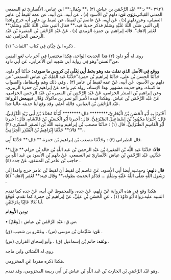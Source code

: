 ٣٩٢٦ -** د:** عَبْد الرَّحْمَن بن عياش (٣) ،** ويُقال:** ابن عباس، الأَنْصارِيّ ثم السمعي المدني القبائي.**رَوَى عَن:** دلهم بْن الأسود (د) ، عَن أبيه، عَن أبيه، عن عمه لقيط بْن عَامِر العقيلي، وعن دلهم (د) ، عَن أبيه، عَنْ عاصم بْن لقيط، عن لقيط بن عامر أنه خرج وافدا إلى النبي صَلَّى اللَّهُ عَلَيْهِ وسَلَّمَ فذكر حديثا فيه،** فقال النبي صَلَّى اللَّهُ عَلَيْهِ وسَلَّمَ:** لعُمَر إلاهك". قاله إبراهيم بن حمزة الزبيدي (د) ، عَنْ عَبْدِ الرَّحْمَنِ بْن المغيرة بْن عَبْد الرحمن الحزامى عنه.

ذكره ابنُ حِبَّان فِي كتاب "الثقات" (١) .

روى له أَبُو داود (٢) هذا الحديث الواحد، هكذا مختصرا فِي آخر باب لغو اليمين من"السنن"وهو فِي رواية أبي سَعِيد ابن الأعرابي، عَن أَبِي داود.

**ووقع فِي الأصل الذي نقلت منه وهو بخط أَبِي يَعْلَى بْن كروس ما صورته:** حَدَّثَنَا أَبُو داود، حَدَّثَنَا الحسن بْن علي، حَدَّثَنَا إبراهيم بْن حمزة"حَدَّثَنَا عَبد المَلِك بْن عباس السمعي"عن دلهم بن الأسود، عَن أبيه، عَنْ عمه لقيط بْن عامر (٣) . وفي ذلك وهم وإسقاط، والصواب ما كتبناه. وهو حديث مشهور بهذا الإسناد، رواه غير واحد عَنْ إبراهيم بْن حمزة الزبيري، وعن إبراهيم بْن المنذر الحزامي، عَنْ عَبْد الرَّحْمَن بْن المغيرة بْن عَبْد الرحمن الحزامى، عَنْ عَبْد الرَّحْمَن بْن عياش. وهكذا قيده الأمير أَبُو نصر بن ماكولا، وَقَال فيه**بعض الرواة:** عَبْد الرَّحْمَن بْن العباس، فالله أعلم. وقد وقع لنا حديثه عاليا جدا.

أَخْبَرَنَا بِهِ أَبُو الْحَسَنِ بْنُ الْبُخَارِيِّ،******** قال:******** أَنْبَأَنَا مُحَمَّدُ بْنُ أَبي زَيْدٍ الْكَرَّانِيُّ، قال: أَخْبَرَنَا مَحْمُودُ بْنُ إِسْمَاعِيلَ الصَّيْرَفِيُّ، قال: أخبرنا أَبُو الْحُسَيْنِ بْنُ فَاذْشَاهِ، قال: أخبرنا أَبُو الْقَاسِمِ الطَّبَرَانِيُّ، قال (١) : حَدَّثَنَا مصعب بْن إبراهيم وعبد اللَّه بْن الصقر السكري (٢) ،** قالا:** حَدَّثَنَا إِبْرَاهِيمُ بْنُ الْمُنْذِرِ الْحِزَامِيُّ.

قال الطبراني (٣) : وحَدَّثَنَا مصعب بْن إبراهيم بْن حمزة،** قال:** حَدَّثَنَا أَبِي.

**قالا:** حَدَّثَنَا عَبد اللَّه بْن المغيرة بْن عَبْد الرحمن بْن عَبد اللَّهِ بْن خالد بْن حزام،** قال:** حَدَّثَنِي عَبْد الرَّحْمَنِ بْن عياش الأَنْصارِيّ ثم السمعي، عَنْ دلهم بْن الأسود بن عَبد اللَّهِ بن حاجب بْن عامر بْن المنتفق، عَنْ جده (٤) .

**قال دلهم:** وحدثنيه أيضا أَبِي الأسود، عَنْ عاصم بْن لقيط أن لقيط بْن عامر خرج وافدا إِلَى رَسُول اللَّهِ صَلَّى اللَّهُ عَلَيْهِ وسَلَّمَ ... فَذَكَرَ الحديث بطوله،** وَقَال فيه:** لعُمَر إلاهك" (٥) .

هكذا وقع فِي هذه الرواية عَنْ دلهم، عَنْ جده، والمحفوظ عَن أبيه، عَنْ جده كما تقدم التنبيه عليه.رَوَاهُ أَبُو دَاوُدَ (١) ، عَنِ الْحَسَنِ بْنِ عَلِيٍّ، عَنْ إبراهيم بْن حمزة كما تقدم، فَوَقَعَ لَنا بَدَلا عَالِيًا بِدَرَجَتَيْنِ.

**ومن الأَوهام:**

• [وَهْمٌ] : س ق: عَبْد الرَّحْمَن بْن عياش.

**عَن:** سُلَيْمان بْن موسى (س) ، وعَمْرو بن شعيب (ق) .

**وعَنه:** حاتم بْن إسماعيل (ق) ، وأبو إسحاق الفزاري (س) .

روى له النَّسَائي وابن ماجه.

هكذا ذكره مفردا عَنِ المخزومي.

وهو عَبْد الرَّحْمَنِ بْن الحارث بْن عَبد اللَّهِ بْن عياش بْن أَبي ربيعة المخزومي، وقد تقدم.
